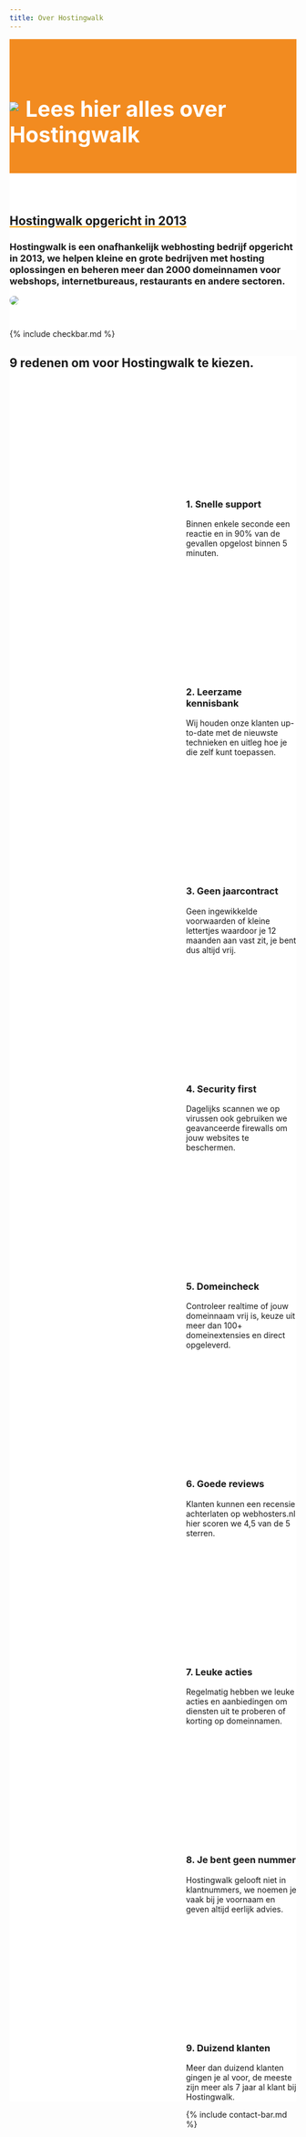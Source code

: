 ```yaml
---
title: Over Hostingwalk
---
```



<div class="jumbotron text-center" style="/* background-color: white !important; */padding: 1.5rem 0rem;margin-bottom: -1.5rem;background-color: #f28b20;border-radius: 0rem;">
<div class="container"> 
    <div class="container-fluid text-center" style="padding: 1.2rem 0rem;color: white;">
<h1 style="display: inline-block;padding-top: .3125rem;margin-right: 1rem;font-size: 2.35rem;">
<img src="https://i.imgur.com/BzyiJXJ.png" style="
    max-width: 55px;
    margin-right: 12px;
    margin-bottom: 10px;
">Lees hier alles over Hostingwalk
</h1>
</div>
</div>
</div>


<div class="jumbotron text-center" style="background-color: white !important;padding: 1.5rem 0rem;margin-bottom: -1rem;">
<div class="container">
<br>
<div style="margin-bottom: 20px;" class="row">
  <div> </div>
    <div style="margin-top: 30px;" class="col-sm-7">
<h2 style="text-decoration: underline orange;">Hostingwalk opgericht in 2013</h2>
<h3>Hostingwalk is een onafhankelijk webhosting bedrijf opgericht in 2013, 
we helpen kleine en grote bedrijven met hosting oplossingen en beheren meer dan 2000 domeinnamen voor webshops, internetbureaus, restaurants en andere sectoren.
</h3>
  </div>
  <div class="col-sm-5">
<img class="img-fluid" style="max-width: 450px;border-radius: 25px;" src="https://i.imgur.com/uC4f2PK.png">
  </div>
</div>
</div>
</div>


{% include checkbar.md %}


<!--
<div class="container text-center" style="
    padding: 0px;
">
  <h2 style="margin-bottom: 20px;"> <img src="https://miro.medium.com/fit/c/160/160/1*I0mmFRjP0593DfocJ27Z4Q.png" style="
    max-width: 55px;
    margin-right: 12px;
    margin-bottom: 6px;
"> Maak kennis met het Hostingwalk Team

</h2>

<div class="row">
    

<div class="col-xl-3 col-md-6 mb-4">
      <div class="card border-0 shadow">
        <img src="https://source.unsplash.com/TMgQMXoglsM/500x350" class="card-img-top" alt="...">
        <div class="card-body text-center">
          <h5 class="card-title mb-0">Geert Jan Sloos</h5>
          <div class="card-text text-black-50">Eigenaar / Systeembeheerder</div>
        </div>
      </div>
    </div>

    <div class="col-xl-3 col-md-6 mb-4">
      <div class="card border-0 shadow">
        <img src="https://source.unsplash.com/9UVmlIb0wJU/500x350" class="card-img-top" alt="...">
        <div class="card-body text-center">
          <h5 class="card-title mb-0">Team Member</h5>
          <div class="card-text text-black-50">Web Developer</div>
        </div>
      </div>
    </div>

    <div class="col-xl-3 col-md-6 mb-4">
      <div class="card border-0 shadow">
        <img src="https://source.unsplash.com/sNut2MqSmds/500x350" class="card-img-top" alt="...">
        <div class="card-body text-center">
          <h5 class="card-title mb-0">Team Member</h5>
          <div class="card-text text-black-50">Finance medewerker</div>
        </div>
      </div>
    </div>

    <div class="col-xl-3 col-md-6 mb-4">
      <div class="card border-0 shadow">
        <img src="https://source.unsplash.com/ZI6p3i9SbVU/500x350" class="card-img-top" alt="...">
        <div class="card-body text-center">
          <h5 class="card-title mb-0">Team Member</h5>
          <div class="card-text text-black-50"> Marketing specialist</div>
        </div>
      </div>
    </div>
  </div>


</div>

-->





<div class="jumbotron" style="background-color: white;">
<div class="container text-center"> 

<h2 style="/* margin-bottom: 20px; */"> <i class="fal fa-thumbs-up" style=""></i> 9 redenen om voor Hostingwalk te kiezen.

</h2>

<div class="row">

<div class="col-lg-4 col-md-4 col-sm-4 col-xs-12"> 
<div class="partnerbox-part text-center" style="margin-left: 10px;">
<div class="same-image" style="background-image: url('https://old.hostingwalk.com/user/pages/waarom/undraw_instant_support_elxh.png');">
</div>

<h3 style="margin-top: 225px;margin-left: 5px;">1. Snelle support</h3>  
<div style="margin-left: 10px;margin-top: 10px;">Binnen enkele seconde een reactie en in 90% van de gevallen opgelost binnen 5 minuten.</div>
</div>  </div>

<div class="col-lg-4 col-md-4 col-sm-4 col-xs-12"> 
<div class="partnerbox-part text-center" style="margin-left: 10px;">

<style>
.same-image {
    float:  left;
    width:  300px;
    height: 210px;
    background-size: cover;
}
</style>

<div class="same-image" style="background-image:url('https://old.hostingwalk.com/user/pages/waarom/undraw_book_lover_mkck.png');">
</div>

<h3 style="margin-top: 225px;margin-left: 5px;"> 2. Leerzame kennisbank</h3>  
 <div style="margin-left: 10px;margin-top: 10px;">Wij houden onze klanten up-to-date met de nieuwste technieken en uitleg hoe je die zelf kunt toepassen.</div>
</div>  </div><div class="col-lg-4 col-md-4 col-sm-4 col-xs-12"> 
<div class="partnerbox-part text-center" style="margin-left: 10px;">
<div class="same-image" style="background-image: url('https://old.hostingwalk.com/user/pages/waarom/undraw_accept_terms_4in8.png');"></div>

<h3 style="margin-top: 225px;margin-left: 5px;"> 3. Geen jaarcontract</h3>  
 <div style="margin-left: 10px;margin-top: 10px;">Geen ingewikkelde voorwaarden of kleine lettertjes waardoor je 12 maanden aan vast zit, je bent dus altijd vrij.</div>
</div>  </div>

</div>

<div class="row">

<div class="col-lg-4 col-md-4 col-sm-4 col-xs-12"> 
<div class="partnerbox-part text-center" style="margin-left: 10px;">
<div class="same-image" style="background-image: url('https://old.hostingwalk.com/user/pages/waarom/undraw_security_o890%20(1).png');">
</div>

<h3 style="margin-top: 225px;margin-left: 5px;">4. Security first</h3>  
 <div style="margin-left: 10px;margin-top: 10px;">Dagelijks scannen we op virussen ook gebruiken we geavanceerde firewalls om jouw websites te beschermen.</div>
</div>  
</div>

<div class="col-lg-4 col-md-4 col-sm-4 col-xs-12"> 
<div class="partnerbox-part text-center" style="margin-left: 10px;">
<style>
.same-image {
    float:  left;
    width:  300px;
    height: 210px;
    background-size: cover;
}
</style>

<div class="same-image" style="background-image: url('https://old.hostingwalk.com/user/pages/waarom/undraw_Search_1px8.png');"></div>

<h3 style="margin-top: 225px;margin-left: 5px;">5. Domeincheck</h3>  
 <div style="margin-left: 10px;margin-top: 10px;">Controleer realtime of jouw domeinnaam vrij is, keuze uit meer dan 100+ domeinextensies en direct opgeleverd. </div>
</div>  </div><div class="col-lg-4 col-md-4 col-sm-4 col-xs-12"> 
<div class="partnerbox-part text-center" style="margin-left: 10px;">
<div class="same-image" style="background-image: url('https://old.hostingwalk.com/user/pages/waarom/undraw_accept_terms_4in8.png');"></div>

<h3 style="margin-top: 225px;margin-left: 5px;"> 6. Goede reviews</h3>  
 <div style="margin-left: 10px;margin-top: 10px;">Klanten kunnen een recensie achterlaten op webhosters.nl hier scoren we 4,5 van de 5 sterren.</div>
</div>  </div>

</div>

<div class="row">

<div class="col-lg-4 col-md-4 col-sm-4 col-xs-12"> 
<div class="partnerbox-part text-center" style="margin-left: 10px;">
<div class="same-image" style="background-image: url('https://old.hostingwalk.com/user/pages/waarom/undraw_gift1_sgf8.png');"></div>

<h3 style="margin-top: 225px;margin-left: 5px;">7. Leuke acties</h3>  
 <div style="margin-left: 10px;margin-top: 10px;">Regelmatig hebben we leuke acties en aanbiedingen om diensten uit te proberen of korting op domeinnamen.</div>
</div>  </div>

<div class="col-lg-4 col-md-4 col-sm-4 col-xs-12"> 
<div class="partnerbox-part text-center" style="margin-left: 10px;">
<style>
.same-image {
    float:  left;
    width:  300px;
    height: 210px;
    background-size: cover;
}
</style>

<div class="same-image" style="background-image: url('https://old.hostingwalk.com/user/pages/waarom/undraw_Queue_j6ij.png');"></div>

<h3 style="margin-top: 225px;margin-left: 5px;">8. Je bent geen nummer</h3>  
 <div style="margin-left: 10px;margin-top: 10px;">Hostingwalk gelooft niet in klantnummers, we noemen je vaak bij je voornaam en geven altijd eerlijk advies.</div>
</div>  </div><div class="col-lg-4 col-md-4 col-sm-4 col-xs-12"> 
<div class="partnerbox-part text-center" style="margin-left: 10px;">
<div class="same-image" style="background-image: url('https://old.hostingwalk.com/user/pages/waarom/undraw_experts3_3njd.png');"></div>

<h3 style="margin-top: 225px;margin-left: 5px;"> 9. Duizend klanten</h3>  
 <div style="margin-left: 10px;margin-top: 10px;">Meer dan duizend klanten gingen je al voor, de meeste zijn meer als 7 jaar al klant bij Hostingwalk.</div>
</div>  </div>

 </div>

</div>
</div>


{% include contact-bar.md %}



<style>
.same-image {
    float: left;
    width: 300px;
    height: 210px;
    background-size: cover;
}
</style>

<link href="https://old.hostingwalk.com/user/themes/quark/css/domeinnamen.css" rel="stylesheet">


